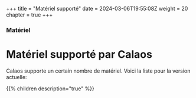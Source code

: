 +++
title = "Matériel supporté"
date = 2024-03-06T19:55:08Z
weight = 20
chapter = true
+++

### Matériel

# Matériel supporté par Calaos

Calaos supporte un certain nombre de matériel. Voici la liste pour la version actuelle:

{{% children description="true" %}}
